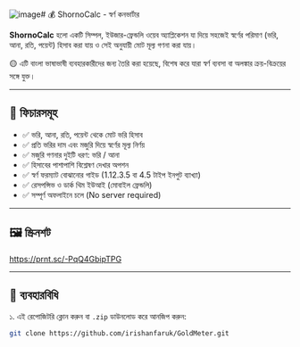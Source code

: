 ![image](https://github.com/user-attachments/assets/b3c131b2-5a1b-493e-b599-d86422a19e52)# 💰 ShornoCalc - স্বর্ণ কনভার্টার

**ShornoCalc** হলো একটি সিম্পল, ইউজার-ফ্রেন্ডলি ওয়েব অ্যাপ্লিকেশন যা দিয়ে সহজেই স্বর্ণের পরিমাণ (ভরি, আনা, রতি, পয়েন্ট) হিসাব করা যায় ও সেই অনুযায়ী মোট মূল্য গণনা করা যায়।  

🟡 এটি বাংলা ভাষাভাষী ব্যবহারকারীদের জন্য তৈরি করা হয়েছে, বিশেষ করে যারা স্বর্ণ ব্যবসা বা অলঙ্কার ক্রয়-বিক্রয়ের সঙ্গে যুক্ত।

---

## 🔧 ফিচারসমূহ

- ✅ ভরি, আনা, রতি, পয়েন্ট থেকে মোট ভরি হিসাব
- ✅ প্রতি ভরির দাম এবং মজুরি দিয়ে স্বর্ণের মূল্য নির্ণয়
- ✅ মজুরি গণনার দুইটি ধরণ: ভরি / আনা
- ✅ হিসাবের পাশাপাশি বিশ্লেষণ দেখার অপশন
- ✅ স্বর্ণ ফরম্যাট বোঝানোর গাইড (1.12.3.5 বা 4.5 টাইপ ইনপুট ব্যাখ্যা)
- ✅ রেসপন্সিভ ও ডার্ক থিম ইউআই (মোবাইল ফ্রেন্ডলি)
- ✅ সম্পূর্ণ অফলাইনে চলে (No server required)

---

## 🖼️ স্ক্রিনশট

https://prnt.sc/-PqQ4GbipTPG

---

## 🚀 ব্যবহারবিধি

১. এই রেপোজিটরি ক্লোন করুন বা `.zip` ডাউনলোড করে আনজিপ করুন:

```bash
git clone https://github.com/irishanfaruk/GoldMeter.git
